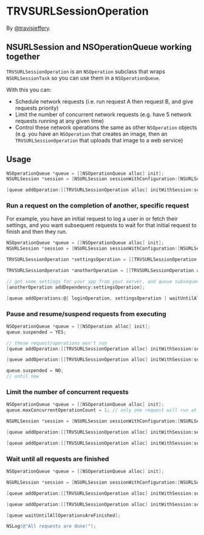 # TRVSURLSessionOperation

By [@travisjeffery](http://twitter.com/travisjeffery).

## NSURLSession and NSOperationQueue working together

`TRVSURLSessionOperation` is an `NSOperation` subclass that wraps `NSURLSessionTask` so you can use them in a `NSOperationQueue`.

With this you can:

- Schedule network requests (i.e. run request A then request B, and give requests priority)
- Limit the number of concurrent network requests (e.g. have 5 network requests running at any given time)
- Control these network operations the same as other `NSOperation` objects (e.g. you have an `NSOperation` that creates an image, then an `TRVSURLSessionOperation` that uploads that image to a web service)

## Usage

``` objective-c
NSOperationQueue *queue = [[NSOperationQueue alloc] init];
NSURLSession *session = [NSURLSession sessionWithConfiguration:[NSURLSessionConfiguration defaultSessionConfiguration]];

[queue addOperation:[[TRVSURLSessionOperation alloc] initWithSession:session request:[NSURLRequest requestWithURL:@"https://twitter.com/travisjeffery"] completionHandler:^(NSData *data, NSURLResponse *response, NSError *error) { ... }]];
```

### Run a request on the completion of another, specific request

For example, you have an initial request to log a user in or fetch their settings, and you want subsequent requests to wait for that initial request to finish and then they run.

``` objective-c
NSOperationQueue *queue = [[NSOperationQueue alloc] init];
NSURLSession *session = [NSURLSession sessionWithConfiguration:[NSURLSessionConfiguration defaultSessionConfiguration]];

TRVSURLSessionOperation *settingsOperation = [[TRVSURLSessionOperation alloc] initWithSession:session request:[NSURLRequest requestWithURL:@"..."] completionHandler:^(NSData *data, NSURLResponse *response, NSError *error) { ... }];

TRVSURLSessionOperation *anotherOperation = [[TRVSURLSessionOperation alloc] initWithSession:session request:[NSURLRequest requestWithURL:@"..."] completionHandler:^(NSData *data, NSURLResponse *response, NSError *error) { ... }];

// get some settings for your app from your server, and queue subsequent requests that depend on those settings.
[anotherOperation addDependency:settingsOperation];

[queue addOperations:@[ loginOperation, settingsOperation ] waitUntilAllOperationsAreFinished:NO];
```

### Pause and resume/suspend requests from executing

``` objective-c
NSOperationQueue *queue = [[NSOperation alloc] init];
queue.suspended = YES;

// these request/operations won't run
[queue addOperation:[[TRVSURLSessionOperation alloc] initWithSession:session request:[NSURLRequest requestWithURL:@"https://twitter.com/travisjeffery"] completionHandler:^(NSData *data, NSURLResponse *response, NSError *error) { ... }]];

[queue addOperation:[[TRVSURLSessionOperation alloc] initWithSession:session request:[NSURLRequest requestWithURL:@"https://github.com/travisjeffery"] completionHandler:^(NSData *data, NSURLResponse *response, NSError *error) { ... }]];

queue.suspended = NO;
// until now
```

### Limit the number of concurrent requests

``` objective-c
NSOperationQueue *queue = [[NSOperationQueue alloc] init];
queue.maxConcurrentOperationCount = 1; // only one request will run at once

NSURLSession *session = [NSURLSession sessionWithConfiguration:[NSURLSessionConfiguration defaultSessionConfiguration]];

[queue addOperation:[[TRVSURLSessionOperation alloc] initWithSession:session request:[NSURLRequest requestWithURL:@"https://twitter.com/travisjeffery"] completionHandler:^(NSData *data, NSURLResponse *response, NSError *error) { ... }]];

[queue addOperation:[[TRVSURLSessionOperation alloc] initWithSession:session request:[NSURLRequest requestWithURL:@"https://github.com/travisjeffery"] completionHandler:^(NSData *data, NSURLResponse *response, NSError *error) { ... }]];
```

### Wait until all requests are finished


``` objective-c
NSOperationQueue *queue = [[NSOperationQueue alloc] init];

NSURLSession *session = [NSURLSession sessionWithConfiguration:[NSURLSessionConfiguration defaultSessionConfiguration]];

[queue addOperation:[[TRVSURLSessionOperation alloc] initWithSession:session request:[NSURLRequest requestWithURL:@"https://twitter.com/travisjeffery"] completionHandler:^(NSData *data, NSURLResponse *response, NSError *error) { ... }]];

[queue addOperation:[[TRVSURLSessionOperation alloc] initWithSession:session request:[NSURLRequest requestWithURL:@"https://github.com/travisjeffery"] completionHandler:^(NSData *data, NSURLResponse *response, NSError *error) { ... }]];

[queue waitUntilAllOperationsAreFinished];

NSLog(@"All requests are done!");
```
